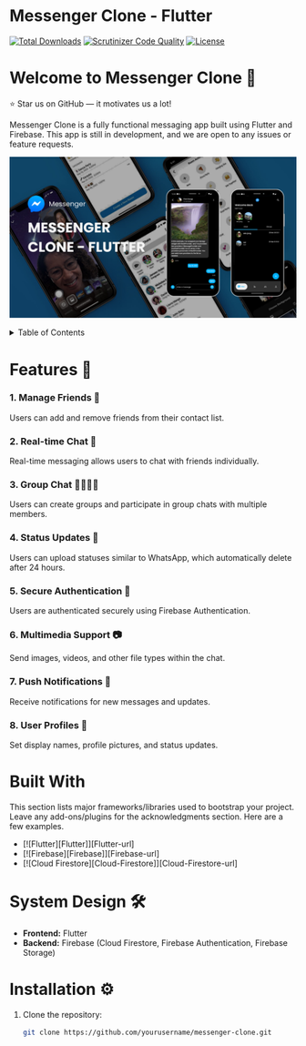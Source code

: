 # Messenger Clone - Flutter

[![Total Downloads](https://poser.pugx.org/aimeos/aimeos-typo3/d/total.svg)](https://packagist.org/packages/aimeos/aimeos-typo3)
[![Scrutinizer Code Quality](https://scrutinizer-ci.com/g/aimeos/aimeos-typo3/badges/quality-score.png?b=master)](https://scrutinizer-ci.com/g/aimeos/aimeos-typo3/?branch=master)
[![License](https://poser.pugx.org/aimeos/aimeos-typo3/license.svg)](https://packagist.org/packages/aimeos/aimeos-typo3)

# Welcome to Messenger Clone 📱

:star: Star us on GitHub — it motivates us a lot!

Messenger Clone is a fully functional messaging app built using Flutter and Firebase. This app is still in development, and we are open to any issues or feature requests.

![App Screenshot](https://github.com/LordKymzul/messenger-clone-flutter/blob/main/Messenger-Clone.png)

<!-- TABLE OF CONTENTS -->
<details>
  <summary>Table of Contents</summary>
  <ol>
    <li><a href="#features">Features</a></li>
    <li><a href="#built-with">Built With</a></li>
    <li><a href="#system-design">System Design</a></li>
    <li><a href="#installation">Installation</a></li>
    <li><a href="#contributions">Contributions</a></li>
    <li><a href="#license">License</a></li>
    <li><a href="#acknowledgments">Acknowledgments</a></li>
    <li><a href="#faq">FAQ</a></li>
  </ol>
</details>

# Features 📱

### 1. Manage Friends 👥
Users can add and remove friends from their contact list.

### 2. Real-time Chat 💬
Real-time messaging allows users to chat with friends individually.

### 3. Group Chat 👨‍👩‍👧‍👦
Users can create groups and participate in group chats with multiple members.

### 4. Status Updates 📝
Users can upload statuses similar to WhatsApp, which automatically delete after 24 hours.

### 5. Secure Authentication 🔐
Users are authenticated securely using Firebase Authentication.

### 6. Multimedia Support 📷
Send images, videos, and other file types within the chat.

### 7. Push Notifications 🔔
Receive notifications for new messages and updates.

### 8. User Profiles 🧑
Set display names, profile pictures, and status updates.

# Built With

This section lists major frameworks/libraries used to bootstrap your project. Leave any add-ons/plugins for the acknowledgments section. Here are a few examples.

* [![Flutter][Flutter]][Flutter-url]
* [![Firebase][Firebase]][Firebase-url]
* [![Cloud Firestore][Cloud-Firestore]][Cloud-Firestore-url]

# System Design 🛠

- **Frontend:** Flutter
- **Backend:** Firebase (Cloud Firestore, Firebase Authentication, Firebase Storage)

# Installation ⚙️

1. Clone the repository:
   ```sh
   git clone https://github.com/yourusername/messenger-clone.git
